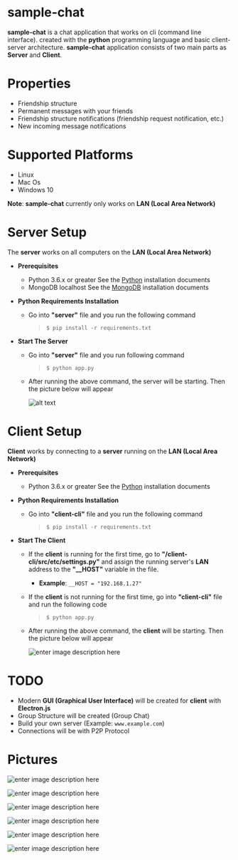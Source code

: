 ﻿# sample-chat

**sample-chat** is a chat application that works on cli (command line interface). created with the **python** programming language and basic client-server architecture. **sample-chat** application consists of two main parts as **Server** and **Client**.

# Properties

- Friendship structure
- Permanent messages with your friends
- Friendship structure notifications (friendship request notification, etc.)
- New incoming message notifications

# Supported Platforms

- Linux
- Mac Os
- Windows 10

**Note**:   **sample-chat** currently only works on **LAN (Local Area Network)**

# Server Setup

The **server** works on all computers on the **LAN (Local Area Network)**

- **Prerequisites**
	- Python 3.6.x or greater
	See the [Python](https://www.python.org/) installation documents
	- MongoDB localhost
	See the [MongoDB](https://docs.mongodb.com/manual/installation/) installation documents

- **Python Requirements Installation**
	- Go into  **"server"** file and you run the following command   
		> `$ pip install -r requirements.txt`

- **Start The Server**
	- Go into **"server"** file and you run following command
		> `$ python app.py`
	- After running the above command, the server will be starting. Then the picture below will appear
	
		![alt text](https://github.com/burakpadr/sample-chat/blob/master/server/media/server-started.png)	

# Client Setup

 **Client** works by connecting to a **server** running on the **LAN (Local Area Network)**

- **Prerequisites**
	- Python 3.6.x or greater
		See the [Python](https://www.python.org/) installation documents

- **Python Requirements Installation**
	- Go into  **"client-cli"** file and you run the following command   
		> `$ pip install -r requirements.txt`

- **Start The Client**
	- If the **client** is running for the first time, go to **"/client-cli/src/etc/settings.py"** and assign the running server's  **LAN** address to the **"__HOST"** variable in the file.
		- **Example**: `__HOST = "192.168.1.27"`
	
	- If the **client** is not running for the first time,  go into **"client-cli"** file and run the following code
		> `$ python app.py`
		
	- After running the above command, the **client** will be starting. Then the picture below will appear

		![enter image description here](https://github.com/burakpadr/sample-chat/blob/master/client-cli/media/client-cli-access.png)

# TODO

- Modern **GUI (Graphical User Interface)** will be created for **client** with **Electron.js**
- Group Structure will be created (Group Chat)
- Build your own server (Example: `www.example.com`)
- Connections will be with P2P Protocol

# Pictures
	
![enter image description here](https://github.com/burakpadr/sample-chat/blob/master/client-cli/media/client-cli-request.png)

![enter image description here](https://github.com/burakpadr/sample-chat/blob/master/client-cli/media/client-cli-notification1.png)

![enter image description here](https://github.com/burakpadr/sample-chat/blob/master/client-cli/media/client-cli-accept.png)

![enter image description here](https://github.com/burakpadr/sample-chat/blob/master/client-cli/media/client-cli-notification2.png)

![enter image description here](https://github.com/burakpadr/sample-chat/blob/master/client-cli/media/client-cli-chat1.png)

![enter image description here](https://github.com/burakpadr/sample-chat/blob/master/client-cli/media/client-cli-chat2.png)
